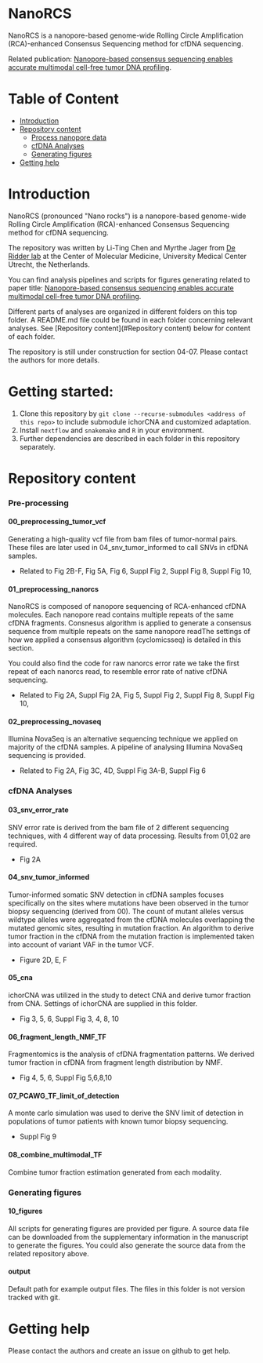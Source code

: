 # NanoRCS
NanoRCS is a nanopore-based genome-wide Rolling Circle Amplification (RCA)-enhanced Consensus Sequencing method for cfDNA sequencing. 

Related publication: 
[Nanopore-based consensus sequencing enables accurate multimodal cell-free tumor DNA profiling](https://doi.org/10.1101/2024.02.16.580684).

Table of Content
==============
* [Introduction](#Introduction)
* [Repository content](#Repository-content)
  * [Process nanopore data](#Pre-processing)
  * [cfDNA Analyses](#cfDNA-Analyses)
  * [Generating figures](#Generating-figures)
* [Getting help](#Getting-help)


# Introduction
NanoRCS (pronounced "Nano rocks") is a nanopore-based genome-wide Rolling Circle Amplification (RCA)-enhanced Consensus Sequencing method for cfDNA sequencing. 

The repository was written by Li-Ting Chen and Myrthe Jager from [De Ridder lab](https://www.deridderlab.nl/) at the Center of Molecular Medicine, University Medical Center Utrecht, the Netherlands. 

You can find analysis pipelines and scripts for figures generating related to paper title: [Nanopore-based consensus sequencing enables accurate multimodal cell-free tumor DNA profiling](https://doi.org/10.1101/2024.02.16.580684).

Different parts of analyses are organized in different folders on this top folder. A README.md file could be found in each folder concerning relevant analyses. See [Repository content](#Repository content) below for content of each folder. 

The repository is still under construction for section 04-07. Please contact the authors for more details.

# Getting started:

1. Clone this repository by `git clone --recurse-submodules <address of this repo>` to include submodule ichorCNA 
and customized adaptation.
2. Install `nextflow` and `snakemake` and `R` in your environment. 
3. Further dependencies are described in each folder in this repository separately. 

# Repository content
### Pre-processing
#### 00_preprocessing_tumor_vcf
Generating a high-quality vcf file from bam files of tumor-normal pairs. These files are later used in 04_snv_tumor_informed to call SNVs in cfDNA samples.
- Related to Fig 2B-F, Fig 5A, Fig 6, Suppl Fig 2, Suppl Fig 8, Suppl Fig 10, 
#### 01_preprocessing_nanorcs
NanoRCS is composed of nanopore sequencing of RCA-enhanced cfDNA molecules.
Each nanopore read contains multiple repeats of the same cfDNA fragments. 
Consnesus algorithm is applied to generate a consensus sequence from multiple 
repeats on the same nanopore readThe settings of how we applied a consensus 
algorithm (cyclomicsseq) is detailed in this section. 

You could also find the code for raw nanorcs error rate we take the first repeat of each nanorcs read, to resemble error rate of native cfDNA sequencing. 
- Related to Fig 2A, Suppl Fig 2A, Fig 5, Suppl Fig 2, Suppl Fig 8, Suppl Fig 10, 

#### 02_preprocessing_novaseq
Illumina NovaSeq is an alternative sequencing technique we applied on majority of the cfDNA samples. A pipeline of analysing Illumina NovaSeq sequencing is provided.
- Related to Fig 2A, Fig 3C, 4D, Suppl Fig 3A-B, Suppl Fig 6
### cfDNA Analyses
#### 03_snv_error_rate
SNV error rate is derived from the bam file of 2 different sequencing techniques, with 4 different way of data processing. Results from 01,02 are required. 
- Fig 2A
#### 04_snv_tumor_informed
Tumor-informed somatic SNV detection in cfDNA samples focuses specifically on the sites where mutations have been observed in the tumor biopsy sequencing (derived from 00). 
The count of mutant alleles versus wildtype alleles were aggregated from the cfDNA molecules overlapping the mutated genomic sites, resulting in mutation fraction. 
An algorithm to derive tumor fraction in the cfDNA from the mutation fraction is implemented taken into account of variant VAF in the tumor VCF.
- Figure 2D, E, F
#### 05_cna
ichorCNA was utilized in the study to detect CNA and derive tumor fraction from CNA. Settings of ichorCNA are supplied in this folder.  
- Fig 3, 5, 6, Suppl Fig 3, 4, 8, 10
#### 06_fragment_length_NMF_TF
Fragmentomics is the analysis of cfDNA fragmentation patterns. We derived tumor fraction in cfDNA from fragment length distribution by NMF. 
- Fig 4, 5, 6, Suppl Fig 5,6,8,10
#### 07_PCAWG_TF_limit_of_detection
A monte carlo simulation was used to derive the SNV limit of detection in populations of tumor patients with known tumor biopsy sequencing. 
- Suppl Fig 9
#### 08_combine_multimodal_TF
Combine tumor fraction estimation generated from each modality.

### Generating figures
#### 10_figures
All scripts for generating figures are provided per figure. A source data file can be downloaded from the supplementary information in the manuscript to generate the figures. You could also generate the source data from the related repository above.

#### output 
Default path for example output files. The files in this folder is not version tracked with git. 

# Getting help

Please contact the authors and create an issue on github to get help.


